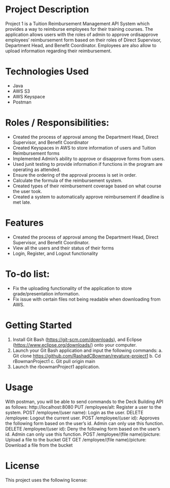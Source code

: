 # Project Description
Project 1 is a Tuition Reimbursement Management API System which provides a way to reimburse employees for their training courses.  The application allows users with the roles of admin to approve ordisapprove employees’ reimbursement form based on their roles of Direct Supervisor, Department Head, and Benefit Coordinator.  Employees are also allow to upload information regarding their reimbursement.

# Technologies Used
- Java
- AWS S3
-	AWS Keyspace
-	Postman

# Roles / Responsibilities:
-	Created the process of approval among the Department Head, Direct Supervisor, and Benefit Coordinator
-	Created Keyspaces in AWS to store information of users and Tuition Reimbursement forms
-	Implemented Admin’s ability to approve or disapprove forms from users.
-	Used junit testing to provide information if functions in the program are operating as attended.
-	Ensure the ordering of the approval process is set in order.
-	Calculate the formula of the reimbursement system.
-	Created types of their reimbursement coverage based on what course the user took.
-	Created a system to automatically approve reimbursement if deadline is met late.


# Features
-	Created the process of approval among the Department Head, Direct Supervisor, and Benefit Coordinator.
-	View all the users and their status of their forms
-	Login, Register, and Logout functionality 
# To-do list:
-	Fix the uploading functionality of the application to store grade/presentation information.
- Fix issue with certain files not being readable when downloading from AWS.

# Getting Started
1.	Install Git Bash (https://git-scm.com/downloads), and Eclipse (https://www.eclipse.org/downloads/) onto your computer.
2.	Launch your Git Bash application and input the following commands:
a.	Git clone https://github.com/RashadCBowman/revature-project1
b.	Cd rBowmanProject1
c.	Git pull origin main
3.	Launch the rbowmanProject1 application.

# Usage
With postman, you will be able to send commands to the Deck Building API as follows:
http://localhost:8080
PUT /employee/alt: Register a user to the system.
POST /employee/(user name): Login as the user.
DELETE /employee: Logout the current user.
POST /employee/(user id): Approves the following form based on the user’s id.  Admin can only use this function.
DELETE /employee/(user id): Deny the following form based on the user’s id.  Admin can only use this function.
POST /employee/(file name)/picture: Upload a file to the bucket
GET 
GET /employee/(file name)/picture: Download a file from the bucket

# License
This project uses the following license: 

